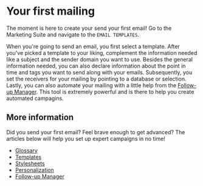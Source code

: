 # Your first mailing

The moment is here to create your send your first email! Go to the 
Marketing Suite and navigate to the `EMAIL TEMPLATES`.

When you're going to send an email, you first select a template.
After you've picked a template to your liking, complement the 
information needed like a subject and the sender domain you want 
to use. Besides the general information needed, you can also 
declare information about the point in time and tags you want to 
send along with your emails. Subsequently, you set the receivers 
for your mailing by pointing to a database or selection. Lastly, 
you can also automate your mailing with a little help from the 
[Follow-up Manager](follow-up-manager). This tool is extremely
powerful and is there to help you create automated campagins.

## More information

Did you send your first email? Feel brave enough to get advanced? The 
articles below will help you set up expert campaigns in no time!

* [Glossary](./definitions)
* [Templates](./templates)
* [Stylesheets](./stylesheets)
* [Personalization](./personalization)
* [Follow-up Manager](./follow-up-manager)
